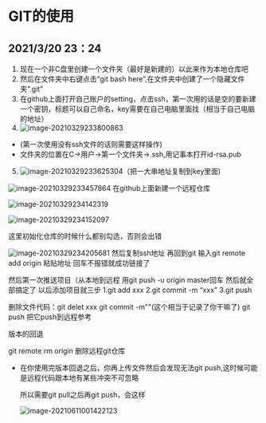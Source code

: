 # GIT的使用
## 2021/3/20  23：24
1. 现在一个非C盘里创建一个文件夹（最好是新建的）以此来作为本地仓库吧
2. 然后在文件夹中右键点击“git bash here”,在文件夹中创建了一个隐藏文件夹“.git”
3. 在github上面打开自己账户的setting，点击ssh，第一次用的话是空的要新建一个密钥，标题可以自己命名，key需要在自己电脑里面找（相当于自己电脑的地址）
4. ![image-20210329233800863](https://gitee.com/mrsu18/pictures-of-the-warehouse/raw/master/image/image-20210329233800863.png)
-  (第一次使用没有ssh文件的话则需要这样操作)
-  文件夹的位置在C->用户->第一个文件夹->.ssh,用记事本打开id-rsa.pub
5. ![image-20210329233625304](https://gitee.com/mrsu18/pictures-of-the-warehouse/raw/master/img/20210330224959.png)（把一大串地址复制到key里面)

![image-20210329233457864](https://gitee.com/mrsu18/pictures-of-the-warehouse/raw/master/img/20210330131102.png)
在github上面新建一个远程仓库

![image-20210329234142319](https://gitee.com/mrsu18/pictures-of-the-warehouse/raw/master/img/20210330131104.png)

![image-20210329234152097](https://gitee.com/mrsu18/pictures-of-the-warehouse/raw/master/img/20210330131107.png)

这里初始化仓库的时候什么都别勾选，否则会出错

![image-20210329234205681](https://gitee.com/mrsu18/pictures-of-the-warehouse/raw/master/img/20210330131110.png)
然后复制ssh地址
再回到git
输入git remote add origin 粘贴地址
回车不报错就成功链接了

然后第一次推送项目（从本地到远程
用git push -u origin master回车
然后就全部搞定了
以后添加项目就三步
1.git add xxx
2.git commit -m “xxx”
3.git push



删除文件代码：git delet xxx
           git commit -m""(这个相当于记录了你干嘛了)
           git push 把它push到远程参考
           
版本的回退



git remote rm origin 删除远程git仓库

-   在你使用完版本回退之后，你再上传文件然后会发现无法git push,这时候可能是远程代码跟本地有某些冲突不可忽略

    所以需要git pull之后再git push，会这样

    ![image-20210611001422123](https://gitee.com/mrsu18/pictures-of-the-warehouse/raw/master/image/image-20210611001422123.png)
